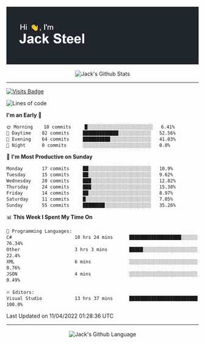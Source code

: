 <p align="center">
  <img align="center" src="https://github.com/JackSteel97/JackSteel97/blob/main/header.png?raw=true" alt="Hi, I'm Jack Steel" /> 
 </p>
<p align="center">
 <img align="center" src="https://github-readme-stats.vercel.app/api?username=jacksteel97&show_icons=true&count_private=true&theme=dracula" alt="Jack's Github Stats" /> 
</p>

<hr/>

[![Visits Badge](https://badges.pufler.dev/visits/JackSteel97/JackSteel97?color=blue&label=Profile%20Visits)](https://github.com/JackSteel97)
<!--START_SECTION:waka-->
![Lines of code](https://img.shields.io/badge/From%20Hello%20World%20I%27ve%20Written-935%20Thousand%20lines%20of%20code-blue)

**I'm an Early 🐤** 

```text
🌞 Morning    10 commits     █░░░░░░░░░░░░░░░░░░░░░░░░   6.41% 
🌆 Daytime    82 commits     █████████████░░░░░░░░░░░░   52.56% 
🌃 Evening    64 commits     ██████████░░░░░░░░░░░░░░░   41.03% 
🌙 Night      0 commits      ░░░░░░░░░░░░░░░░░░░░░░░░░   0.0%

```
📅 **I'm Most Productive on Sunday** 

```text
Monday       17 commits     ██░░░░░░░░░░░░░░░░░░░░░░░   10.9% 
Tuesday      15 commits     ██░░░░░░░░░░░░░░░░░░░░░░░   9.62% 
Wednesday    20 commits     ███░░░░░░░░░░░░░░░░░░░░░░   12.82% 
Thursday     24 commits     ███░░░░░░░░░░░░░░░░░░░░░░   15.38% 
Friday       14 commits     ██░░░░░░░░░░░░░░░░░░░░░░░   8.97% 
Saturday     11 commits     █░░░░░░░░░░░░░░░░░░░░░░░░   7.05% 
Sunday       55 commits     ████████░░░░░░░░░░░░░░░░░   35.26%

```


📊 **This Week I Spent My Time On** 

```text
💬 Programming Languages: 
C#                       10 hrs 24 mins      ███████████████████░░░░░░   76.34% 
Other                    3 hrs 3 mins        █████░░░░░░░░░░░░░░░░░░░░   22.4% 
XML                      6 mins              ░░░░░░░░░░░░░░░░░░░░░░░░░   0.76% 
JSON                     4 mins              ░░░░░░░░░░░░░░░░░░░░░░░░░   0.49%

🔥 Editors: 
Visual Studio            13 hrs 37 mins      █████████████████████████   100.0%

```


 Last Updated on 11/04/2022 01:28:36 UTC
<!--END_SECTION:waka-->

<hr/>

<p align="center">
    <img align="center" src="https://github-readme-stats.vercel.app/api/top-langs/?username=jacksteel97&langs_count=10&layout=compact&theme=dracula" alt="Jack's Github Language" /> 
</p>
